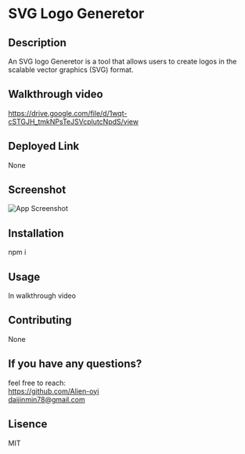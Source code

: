 
# SVG Logo Generetor

## Description
An SVG logo Generetor is a tool that allows users to create logos in the scalable vector graphics (SVG) format.

## Walkthrough video
https://drive.google.com/file/d/1wqt-cSTGJH_tmkNPsTeJSVcplutcNpdS/view

## Deployed Link
None

## Screenshot
![App Screenshot](https://github.com/Alien-oyi/module10-SVG-LOGO-Generetor/blob/main/lib/img/Screenshot%20(163).png?raw=true)

## Installation
npm i

## Usage
In walkthrough video

## Contributing
None


## If you have any questions?
feel free to reach:<br/> 
https://github.com/Alien-oyi<br/>
daijinmin78@gmail.com

## Lisence
MIT 

